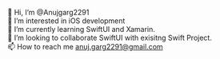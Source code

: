 👋 Hi, I’m @Anujgarg2291	            
👀 I’m interested in iOS development                        
🌱 I’m currently learning SwiftUI and Xamarin.                          
💞️ I’m looking to collaborate SwiftUI with exisitng Swift Project.                          
📫 How to reach me anuj.garg2291@gmail.com
